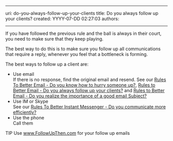 

---
uri: do-you-always-follow-up-your-clients
title: Do you always follow up your clients?
created: YYYY-07-DD 02:27:03
authors:

---




<span class='intro'> <p>If you have followed the previous rule and the ball is always in their court, you need to make sure that they keep playing. </p>
<p>The best way to do this is to make sure you follow up all communications that require a reply, whenever you feel that a bottleneck is forming. </p>
<p>The best ways to follow up a client are&#58;</p> </span>

<ul><li>Use email<br>If there is no response, find the original email and resend. See our <a href="/do-you-know-how-to-follow-up-an-unanswered-email" shape="rect">Rules To Better Email - Do you know how to hurry someone up?</a>, <a href="/do-you-follow-up-emails-effectively" shape="rect">Rules to Better Email - Do you always follow up your clients?</a> and <a href="/do-you-realize-the-importance-of-a-good-email-subject" shape="rect">Rules to Better Email - Do you realize the importance of a good email Subject?</a> </li>
<li>Use IM or Skype<br>See our <a href="http&#58;//www.ssw.com.au/ssw/Standards/Rules/RulestoBetterInstantMessenger.aspx#ChatEfficient" shape="rect">Rules To Better Instant Messenger - Do you communicate more efficiently?</a> </li>
<li>Use the phone<br>Call them </li></ul>
<p>TIP Use <a href="http&#58;//www.ssw.com.au/ssw/redirect/FollowUpThen.htm" shape="rect">www.FollowUpThen.com</a> for your follow up emails</p>


